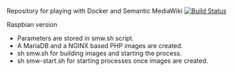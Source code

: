 Repository for playing with Docker and Semantic MediaWiki  [![Build Status](https://travis-ci.org/toniher/docker-SemanticMediaWiki.svg?branch=raspbian)](https://travis-ci.org/toniher/docker-SemanticMediaWiki)

Raspbian version

* Parameters are stored in smw.sh script.
* A MariaDB and a NGINX based PHP images are created.
* sh smw.sh for building images and starting the process.
* sh smw-start.sh for starting processes once images are created.

